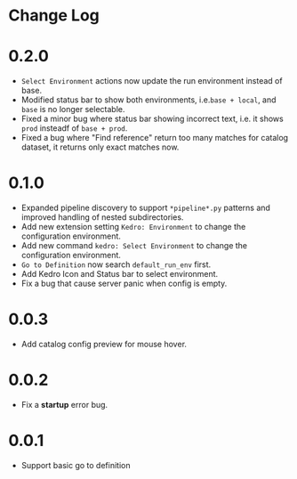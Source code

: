 # Change Log


# 0.2.0
- `Select Environment` actions now update the run environment instead of base.
- Modified status bar to show both environments, i.e.`base + local`, and `base` is no longer selectable.
- Fixed a minor bug where status bar showing incorrect text, i.e. it shows `prod` insteadf of `base + prod`.
- Fixed a bug where "Find reference" return too many matches for catalog dataset, it returns only exact matches now.

# 0.1.0
- Expanded pipeline discovery to support `*pipeline*.py` patterns and improved handling of nested subdirectories.
- Add new extension setting `Kedro: Environment` to change the configuration environment.
- Add new command `kedro: Select Environment` to change the configuration environment.
- `Go to Definition` now search `default_run_env` first.
- Add Kedro Icon and Status bar to select environment.
- Fix a bug that cause server panic when config is empty.

# 0.0.3
- Add catalog config preview for mouse hover.

# 0.0.2
- Fix a **startup** error bug.

# 0.0.1
- Support basic go to definition